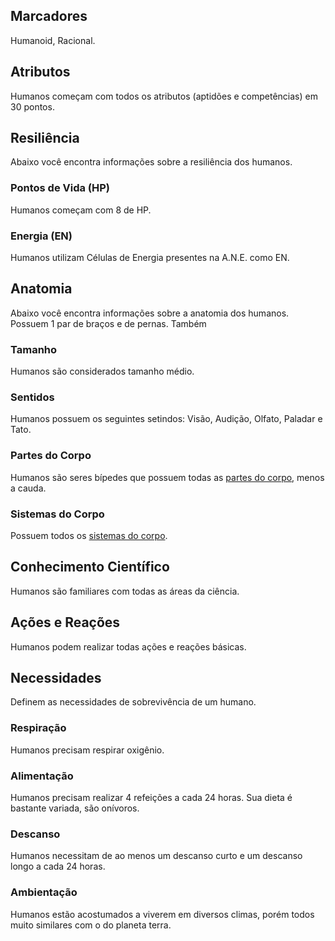 ## Marcadores
Humanoid, Racional.

## Atributos
Humanos começam com todos os atributos (aptidões e competências) em 30 pontos.

## Resiliência
Abaixo você encontra informações sobre a resiliência dos humanos.

### Pontos de Vida (HP)
Humanos começam com 8 de HP.

### Energia (EN)
Humanos utilizam Células de Energia presentes na A.N.E. como EN.

## Anatomia
Abaixo você encontra informações sobre a anatomia dos humanos.
Possuem 1 par de braços e de pernas. Também 

### Tamanho
Humanos são considerados tamanho médio.

### Sentidos
Humanos possuem os seguintes setindos: Visão, Audição, Olfato, Paladar e Tato.

### Partes do Corpo
Humanos são seres bípedes que possuem todas as [partes do corpo](../../rules/anatomy/body.md#partes-do-corpo), menos a cauda. 

### Sistemas do Corpo
Possuem todos os [sistemas do corpo](../../rules/anatomy/body.md#sistemas-do-corpo).

## Conhecimento Científico
Humanos são familiares com todas as áreas da ciência.

## Ações e Reações
Humanos podem realizar todas ações e reações básicas.

## Necessidades
Definem as necessidades de sobrevivência de um humano.

### Respiração
Humanos precisam respirar oxigênio.

### Alimentação
Humanos precisam realizar 4 refeições a cada 24 horas. Sua dieta é bastante variada, são onívoros.

### Descanso
Humanos necessitam de ao menos um descanso curto e um descanso longo a cada 24 horas.

### Ambientação
Humanos estão acostumados a viverem em diversos climas, porém todos muito similares com o do planeta terra.


